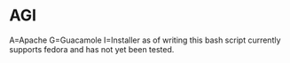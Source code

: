 # AGI
A=Apache
G=Guacamole
I=Installer
as of writing this bash script currently supports fedora and has not yet been tested.
